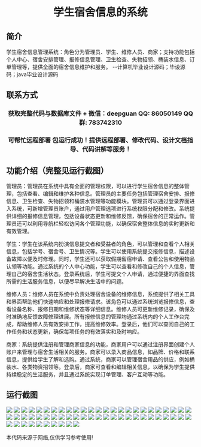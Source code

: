 <p><h1 align="center">学生宿舍信息的系统</h1></p>

## 简介
学生宿舍信息管理系统：角色分为管理员、学生、维修人员、商家；支持功能包括个人中心、宿舍安排管理、报修信息管理、卫生检查、失物招领、桶装水信息、订单管理等，提供全面的宿舍信息维护和服务。    --计算机毕业设计源码；毕设源码；java毕业设计源码


## 联系方式
<p><h3 align="center">获取完整代码与数据库文件 + 微信：deepguan QQ: 86050149 QQ群: 783742310</h3></p>
<p><h3 align="center">可帮忙远程部署 包运行成功！提供远程部署、修改代码、设计文档指导、代码讲解等服务！</h3></p>

## 功能介绍（完整见运行截图）
管理员：管理员在系统中具有全面的管理权限，可以进行学生宿舍信息的整体管理，包括查看、编辑和维护各种信息。管理员的主要任务包括管理宿舍安排、报修信息、卫生检查、失物招领和桶装水管理等功能模块。管理员可以通过登录界面进入系统，可新增管理员账户，通过用户管理选项进行系统权限分配和修改。系统提供详细的报修信息管理，包括设备状态更新和维修反馈，确保宿舍的正常运作。管理员还可以利用导航栏轻松访问各个管理功能，以确保宿舍整体信息的实时更新和有效管理。

学生：学生在该系统内扮演信息提交者和受益者的角色，可以管理和查看个人相关信息，包括学号、宿舍号、卫生情况等。学生可以使用系统提交报修信息，描述设备故障以便及时修理。同时，学生还可以获取假期留宿申请、查看公告和使用物品认领等功能。通过系统的个人中心功能，学生可以查看和修改自己的个人信息，管理自己的宿舍生活状态。登录系统后，学生可提交个人申请，通过便捷的界面查找所需的生活服务信息，以便尽早解决生活中的问题。

维修人员：维修人员在系统中负责处理宿舍设备的维修信息，系统提供了相关工具和界面帮助他们快速响应和处理报修请求。该角色可以通过系统浏览报修信息，查看设备名称、报修日期和维修状态等详细信息。维修人员可更新维修记录，确保及时准确地反馈故障修理进展。所有报修信息的管理均通过系统内的个人工作台完成，帮助维修人员有效安排工作，提高维修效率。登录后，他们可以查阅自己的工作任务和状态更新，确保每项任务的有效落实和及时响应。

商家：系统提供注册和管理商家信息的功能，商家用户可以通过注册界面创建个人账户来管理与宿舍生活相关的服务。商家可以录入商品信息，如品牌、价格和联系信息，提供给学生了解和选购。通过系统，商家可以管理宿舍用品的供应，例如桶装水、各类物资招领等。登录后，商家可查看和编辑相关信息，以确保为学生提供持续稳定的生活服务，并且通过系统实现订单管理、客户互动等功能。


## 运行截图
![](img/001.jpg)
![](img/002.jpg)
![](img/003.jpg)
![](img/004.jpg)
![](img/005.jpg)
![](img/006.jpg)
![](img/007.jpg)
![](img/008.jpg)
![](img/009.jpg)
![](img/010.jpg)
![](img/011.jpg)
![](img/012.jpg)
![](img/013.jpg)
![](img/014.jpg)
![](img/015.jpg)
![](img/016.jpg)
![](img/017.jpg)
![](img/018.jpg)
![](img/019.jpg)
![](img/020.jpg)
![](img/021.jpg)
![](img/022.jpg)
![](img/023.jpg)
![](img/024.jpg)
![](img/025.jpg)
![](img/026.jpg)
![](img/027.jpg)
![](img/028.jpg)
![](img/029.jpg)
![](img/030.jpg)
![](img/031.jpg)
![](img/032.jpg)
![](img/033.jpg)
![](img/034.jpg)
![](img/035.jpg)
![](img/036.jpg)
![](img/037.jpg)
![](img/038.jpg)
![](img/039.jpg)
![](img/040.jpg)
![](img/041.jpg)
![](img/042.jpg)
![](img/043.jpg)
![](img/044.jpg)
![](img/045.jpg)
![](img/046.jpg)
![](img/047.jpg)
![](img/048.jpg)
![](img/049.jpg)
![](img/050.jpg)
![](img/051.jpg)
![](img/052.jpg)
![](img/053.jpg)
![](img/054.jpg)
![](img/055.jpg)
![](img/056.jpg)
![](img/057.jpg)
![](img/058.jpg)
![](img/059.jpg)
![](img/060.jpg)

<p>本代码来源于网络,仅供学习参考使用!</p>
